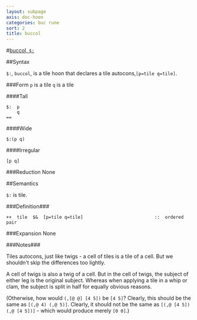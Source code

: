 ```yaml
---
layout: subpage
axis: doc-hoon
categories: buc rune
sort: 2
title: buccol
---
```


#[buccol, `$:`](#bccl)

##Syntax

`$:`, `buccol`, is a tile hoon that declares a tile autocons,`[p=tile q=tile]`.

###Form
`p` is a tile
`q` is a tile

####Tall

    $:  p
        q
    ==

####Wide

    $:(p q)

####Irregular

    [p q]

###Reduction
None

##Semantics

`$:` is tile.

###Definition###

    ++  tile  $&  [p=tile q=tile]                           ::  ordered pair

###Expansion
None


###Notes###

Tiles autocons, just like twigs - a cell of tiles is a tile of a cell. But we shouldn't skip the differences too lightly.

A cell of twigs is also a twig of a cell. But in the cell of twigs, the subject of either leg is the original subject. Whereas when applying a tile in a whip or clam, the subject is split in half for equally obvious reasons.

(Otherwise, how would `(,[@ @] [4 5])` be `[4 5]`? Clearly, this should be the same as `[(,@ 4) (,@ 5)]`. Clearly, it should not be the same as `[(,@ [4 5]) (,@ [4 5])]` - which would produce merely `[0 0]`.)


